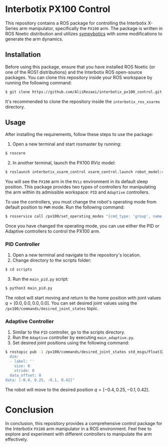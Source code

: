 <!-- # Interbotix PX100 Control
px100 interbotix x-series arm dynamics and control in ROS
This package allows you to control the interbotix x-series arm manipulator spesefically PX100 arm.
this package writen in the ROS noetic distribution. for generating the arm dynamics, we used [sympybotics](https://github.com/cdsousa/SymPyBotics) with some modifications.
Follow the steps below to install and use the package:

## Installation

Before using the package, make sure you have installed the ROS noetic (or one of the ROS1 distributions).
also, you must install the interbotix ROS open source packages [see this link](https://docs.trossenrobotics.com/interbotix_xsarms_docs/ros1_packages.html). So clone the repository inside your ROS workspace by running the following command:

```bash 
$ git clone https://github.com/AliiRezaei/interbotix_px100_control.git
```
Its better clone the repository inside the `interbotix_ros_xsarms` directory 


## Usage

After properly install the requirements, open a new terminal and start `rosmaster` by insert the command `roscore`.
in another terminal launch the PX100 rviz model by running the following command:

```bash 
$ roslaunch interbotix_xsarm_control xsarm_control.launch robot_model:=px100 use_sim:=true
```
Now, you can see the PX100 arm in rviz environment that is the sleep position. we develope two type of controllers for manipulate the arm inside it's addmisible workspace, the `PID` and `Adaptive` controllers. befor using the controllers, you must change the robot operating mode that's default mode is `position`. for using controllers you must change the operating mode to the `pwm` mode. for this purpose run the following command:

```bash 
$ rosservice call /px100/set_operating_modes "{cmd_type: 'group', name: 'arm', mode: 'pwm', profile_type: 'time', profile_velocity: 131, profile_acceleration: 25}" 
```
after properly change the operating mode, you are ready to use the `PID` or `Adaptive` controllers for controlling the PX100.

#### PID Controller
open a new terminal and navigate it's where the repository is cloned. so change directory to the scripts folder by `cd scripts` command. now you can run the `main_pid.py` by gollowing command:

```bash
$ python3 main_pid.py
```
you see the robot start moving and go to the Home position with joints value $q = [0.0, 0.0, 0.0, 0.0]$ where all of the joints set in the zero. by typing the command `rostopic list` appeare the available topics. in the `/px100/commands/desired_joint_states` you can set the desired values for every joints of robot. laterly you can set the desirred joints position by following command:

```bash
$ rostopic pub -1 /px100/commands/desired_joint_states std_msgs/Float32MultiArray "layout:
  dim:
  - label: ''
    size: 0
    stride: 0
  data_offset: 0
data: [1.0, 0.5, 0.2, 0.1]" 
```
by using the above command, robot go the desired position : $q = [1.0, 0.5, 0.2, 0.1]$

#### Adaptive Controller
simillar to the `PID` controller, go to the scripts directory and run the `Adaptive` controller by executing the `main_adaptive.py`. also you can set the desired joints position. for example the following command:

```bash
$ rostopic pub -1 /px100/commands/desired_joint_states std_msgs/Float32MultiArray "layout:
  dim:
  - label: ''
    size: 0
    stride: 0
  data_offset: 0
data: [-0.4, 0.25, -0.1, 0.42]" 
```
by using the above command, robot go the desired position : $q = [-0.4, 0.25, -0.1, 0.42]$

# Conclusion -->

# Interbotix PX100 Control
This repository contains a ROS package for controlling the Interbotix X-Series arm manipulator, specifically the `PX100` arm. The package is written in ROS Noetic distribution and utilizes [sympybotics](https://github.com/cdsousa/SymPyBotics) with some modifications to generate the arm dynamics.

## Installation

Before using this package, ensure that you have installed ROS Noetic (or one of the ROS1 distributions) and the Interbotix ROS open-source packages. You can clone this repository inside your ROS workspace by running the following command:

 ```bash
$ git clone https://github.com/AliiRezaei/interbotix_px100_control.git
```
It's recommended to clone the repository inside the `interbotix_ros_xsarms` directory.

## Usage

After installing the requirements, follow these steps to use the package:

1. Open a new terminal and start rosmaster by running:
```bash
$ roscore
```

2. In another terminal, launch the PX100 RViz model:
 ```bash
$ roslaunch interbotix_xsarm_control xsarm_control.launch robot_model:=px100 use_sim:=true
```
You will see the `PX100` arm in the `RViz` environment in its default sleep position. This package provides two types of controllers for manipulating the arm within its admissible workspace: `PID` and `Adaptive` controllers. 

To use the controllers, you must change the robot's operating mode from default position to `PWM` mode. Run the following command:
 ```bash
$ rosservice call /px100/set_operating_modes "{cmd_type: 'group', name: 'arm', mode: 'pwm', profile_type: 'time', profile_velocity: 131, profile_acceleration: 25}"
```

Once you have changed the operating mode, you can use either the PID or Adaptive controllers to control the PX100 arm.

### PID Controller

1. Open a new terminal and navigate to the repository's location.
2. Change directory to the scripts folder:
```bash
$ cd scripts
```
3. Run the `main_pid.py` script:
```bash
$ python3 main_pid.py
```
The robot will start moving and return to the home position with joint values $q = [0.0, 0.0, 0.0, 0.0]$. You can set desired joint values using the `/px100/commands/desired_joint_states` topic.

### Adaptive Controller

1. Similar to the `PID` controller, go to the scripts directory.
2. Run the `Adaptive` controller by executing `main_adaptive.py`.
3. Set desired joint positions using the following command:
```bash
$ rostopic pub -1 /px100/commands/desired_joint_states std_msgs/Float32MultiArray "layout:
  dim:
  - label: ''
    size: 0
    stride: 0
  data_offset: 0
data: [-0.4, 0.25, -0.1, 0.42]"
```
The robot will move to the desired position $q = [-0.4, 0.25, -0.1, 0.42]$.

# Conclusion

In conclusion, this repository provides a comprehensive control package for the Interbotix `PX100` arm manipulator in a ROS environment. Feel free to explore and experiment with different controllers to manipulate the arm effectively.